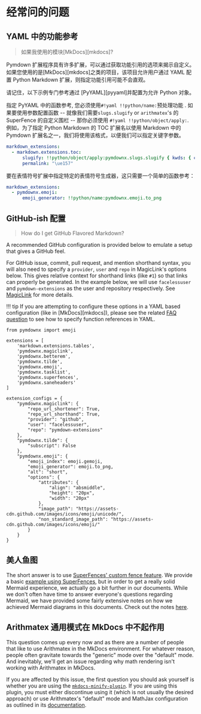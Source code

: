 # 经常问的问题

## YAML 中的功能参考

> 如果我使用的模块[MkDocs][mkdocs]?

Pymdown 扩展程序具有许多扩展，可以通过获取功能引用的选项来揭示自定义。
如果您使用的是[MkDocs][mkdocs]之类的项目，该项目允许用户通过 YAML 配置 Python Markdown 扩展，则指定功能引用可能不会直观。

请记住，以下示例专门参考通过
[PyYAML][pyyaml]并配置为允许 Python 对象。

指定 PyYAML 中的函数参考, 您必须使用`#!yaml !!python/name:`预处理功能 .
如果要使用参数配置函数 -- 就像我们需要`slugs.slugify` or `arithmatex`'s 的 SuperFence 的自定义围栏 -- 那你必须使用 `#!yaml !!python/object/apply:`.
例如，为了指定 Python Markdown 的 TOC 扩展名以使用 Markdown 中的 Pymdown 扩展名之一，我们将使用该格式，以便我们可以指定关键字参数。

```yaml
markdown_extensions:
  - markdown.extensions.toc:
      slugify: !!python/object/apply:pymdownx.slugs.slugify { kwds: { case: lower } }
      permalink: "\ue157"
```

要在表情符号扩展中指定特定的表情符号生成器，这只需要一个简单的函数参考：

```yaml
markdown_extensions:
  - pymdownx.emoji:
      emoji_generator: !!python/name:pymdownx.emoji.to_png
```

## GitHub-ish 配置

> How do I get GitHub Flavored Markdown?

A recommended GitHub configuration is provided below to emulate a setup that gives a GitHub feel.

For GitHub issue, commit, pull request, and mention shorthand syntax, you will also need to specify a `provider`, `user`
and `repo` in MagicLink's options below. This gives relative context for shorthand links (like `#1`) so that links can
properly be generated. In the example below, we will use `facelessuser` and `pymdown-extensions` as the user and
repository respectively. See [MagicLink](./extensions/magiclink.md) for more details.

!!! tip
If you are attempting to configure these options in a YAML based configuration (like in [MkDocs][mkdocs]), please
see the related [FAQ question](#function-references-in-yaml) to see how to specify function references in YAML.

```py3
from pymdownx import emoji

extensions = [
    'markdown.extensions.tables',
    'pymdownx.magiclink',
    'pymdownx.betterem',
    'pymdownx.tilde',
    'pymdownx.emoji',
    'pymdownx.tasklist',
    'pymdownx.superfences',
    'pymdownx.saneheaders'
]

extension_configs = {
    "pymdownx.magiclink": {
        "repo_url_shortener": True,
        "repo_url_shorthand": True,
        "provider": "github",
        "user": "facelessuser",
        "repo": "pymdown-extensions"
    },
    "pymdownx.tilde": {
        "subscript": False
    },
    "pymdownx.emoji": {
        "emoji_index": emoji.gemoji,
        "emoji_generator": emoji.to_png,
        "alt": "short",
        "options": {
            "attributes": {
                "align": "absmiddle",
                "height": "20px",
                "width": "20px"
            },
            "image_path": "https://assets-cdn.github.com/images/icons/emoji/unicode/",
            "non_standard_image_path": "https://assets-cdn.github.com/images/icons/emoji/"
        }
    }
}
```

## 美人鱼图

The short answer is to use [SuperFences' custom fence feature](./extensions/superfences.md#custom-fences). We provide
a basic [example using SuperFences](./extensions/superfences.md#uml-diagram-example), but in order to get a really
solid Mermaid experience, we actually go a bit further in our documents. While we don't often have time to answer
everyone's questions regarding Mermaid, we have provided some fairly extensive notes on how we achieved Mermaid diagrams
in this documents. Check out the notes [here](./extras/mermaid.md).

## Arithmatex 通用模式在 MkDocs 中不起作用

This question comes up every now and as there are a number of people that like to use Arithmatex in the MkDocs
environment. For whatever reason, people often gravitate towards the "generic" mode over the "default" mode. And
inevitably, we'll get an issue regarding why math rendering isn't working with Arithmatex in MkDocs.

If you are affected by this issue, the first question you should ask yourself is whether you are using the
[`mkdocs-minify-plugin`](https://github.com/byrnereese/mkdocs-minify-plugin). If you are using this plugin, you must
either discontinue using it (which is not usually the desired approach) or use Arithmatex's "default" mode and MathJax
configuration as outlined in its [documentation](./extensions/arithmatex.md#loading-mathjax).
